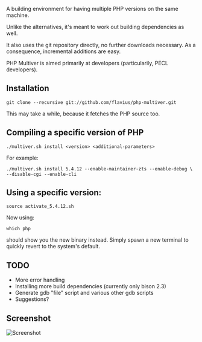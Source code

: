 A building environment for having multiple PHP versions on the same machine.

Unlike the alternatives, it's meant to work out building dependencies as well.

It also uses the git repository directly, no further downloads necessary. As
a consequence, incremental additions are easy.

PHP Multiver is aimed primarily at developers (particularily, PECL developers).

## Installation

    git clone --recursive git://github.com/flavius/php-multiver.git

This may take a while, because it fetches the PHP source too.

## Compiling a specific version of PHP

    ./multiver.sh install <version> <additional-parameters>

For example:

    ./multiver.sh install 5.4.12 --enable-maintainer-zts --enable-debug \
    --disable-cgi --enable-cli

## Using a specific version:

    source activate_5.4.12.sh

Now using:

    which php

should show you the new binary instead. Simply spawn a new terminal to quickly
revert to the system's default.

## TODO

* More error handling
* Installing more build dependencies (currently only bison 2.3)
* Generate gdb "file" script and various other gdb scripts
* Suggestions?

## Screenshot

![Screenshot](http://i.imm.io/XXKn.png)
